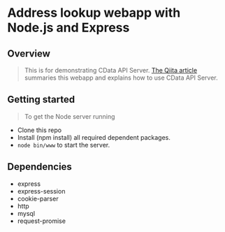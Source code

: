 Address lookup webapp with Node.js and Express
===========================================

Overview
-------------------------------------------
> This is for demonstrating CData API Server.
> [The Qiita article](https://qiita.com/katagiroshi/items/0dbab1b5e237df06a567) summaries this webapp and explains how to use CData API Server.

Getting started
-------------------------------------------
> To get the Node server running

* Clone this repo
* Install (npm install) all required dependent packages.
* `node bin/www` to start the server.

Dependencies
-------------------------------------------
* express
* express-session
* cookie-parser
* http
* mysql
* request-promise
